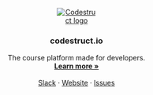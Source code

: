 <p align="center">
  <a href="https://github.com/codestruct-courses/community-components">
    <img src="https://codestruct.io/img/logo/logo-with-background.png" alt="Codestruct logo" style="max-width: 80px;">
  </a>

  <h3 align="center">codestruct.io</h3>

  <p align="center">
    The course platform made for developers.
    <br />
    <a href="https://codestruct.io"><strong>Learn more »</strong></a>
    <br />
    <br />
    <a href="https://join.slack.com/t/codestructworkspace/shared_invite/zt-1ij7zpach-n0VBMGKCtX2U9MBx2XdIlg">Slack</a>
    ·
    <a href="https://codestruct.io">Website</a>
    ·
    <a href="https://github.com/codestruct-courses/community-components/issues">Issues</a>
  </p>
</p>
